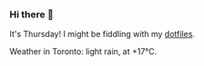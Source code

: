 ### Hi there :wave:

It's Thursday! I might be fiddling with my [dotfiles](https://github.com/bewuethr/dotfiles).

Weather in Toronto: light rain, at +17°C.
